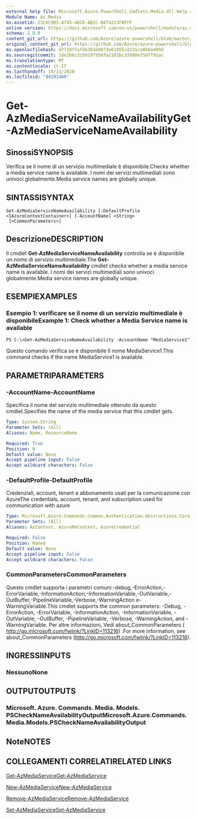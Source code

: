 ```yaml
---
external help file: Microsoft.Azure.PowerShell.Cmdlets.Media.dll-Help.xml
Module Name: Az.Media
ms.assetid: 23C6C9D3-A745-46C8-AB2C-B874223FBFFF
online version: https://docs.microsoft.com/en-us/powershell/module/az.media/get-azmediaservicenameavailability
schema: 2.0.0
content_git_url: https://github.com/Azure/azure-powershell/blob/master/src/Media/Media/help/Get-AzMediaServiceNameAvailability.md
original_content_git_url: https://github.com/Azure/azure-powershell/blob/master/src/Media/Media/help/Get-AzMediaServiceNameAvailability.md
ms.openlocfilehash: d7718ffafd6383e0873e61955cd231ca8b6a409d
ms.sourcegitcommit: 1de2b6c3c99197958fa2101bc37680e7507f91ac
ms.translationtype: MT
ms.contentlocale: it-IT
ms.lasthandoff: 10/13/2020
ms.locfileid: "94191460"
---
```

# <span data-ttu-id="f394e-101">Get-AzMediaServiceNameAvailability</span><span class="sxs-lookup"><span data-stu-id="f394e-101">Get-AzMediaServiceNameAvailability</span></span>

## <span data-ttu-id="f394e-102">Sinossi</span><span class="sxs-lookup"><span data-stu-id="f394e-102">SYNOPSIS</span></span>
<span data-ttu-id="f394e-103">Verifica se il nome di un servizio multimediale è disponibile.</span><span class="sxs-lookup"><span data-stu-id="f394e-103">Checks whether a media service name is available.</span></span>
<span data-ttu-id="f394e-104">I nomi dei servizi multimediali sono univoci globalmente.</span><span class="sxs-lookup"><span data-stu-id="f394e-104">Media service names are globally unique.</span></span>

## <span data-ttu-id="f394e-105">SINTASSI</span><span class="sxs-lookup"><span data-stu-id="f394e-105">SYNTAX</span></span>

```
Get-AzMediaServiceNameAvailability [-DefaultProfile <IAzureContextContainer>] [-AccountName] <String>
 [<CommonParameters>]
```

## <span data-ttu-id="f394e-106">Descrizione</span><span class="sxs-lookup"><span data-stu-id="f394e-106">DESCRIPTION</span></span>
<span data-ttu-id="f394e-107">Il cmdlet **Get-AzMediaServiceNameAvailability** controlla se è disponibile un nome di servizio multimediale.</span><span class="sxs-lookup"><span data-stu-id="f394e-107">The **Get-AzMediaServiceNameAvailability** cmdlet checks whether a media service name is available.</span></span>
<span data-ttu-id="f394e-108">I nomi dei servizi multimediali sono univoci globalmente.</span><span class="sxs-lookup"><span data-stu-id="f394e-108">Media service names are globally unique.</span></span>

## <span data-ttu-id="f394e-109">ESEMPI</span><span class="sxs-lookup"><span data-stu-id="f394e-109">EXAMPLES</span></span>

### <span data-ttu-id="f394e-110">Esempio 1: verificare se il nome di un servizio multimediale è disponibile</span><span class="sxs-lookup"><span data-stu-id="f394e-110">Example 1: Check whether a Media Service name is available</span></span>
```
PS C:\>Get-AzMediaServiceNameAvailability -AccountName "MediaService1"
```

<span data-ttu-id="f394e-111">Questo comando verifica se è disponibile il nome MediaService1.</span><span class="sxs-lookup"><span data-stu-id="f394e-111">This command checks if the name MediaService1 is available.</span></span>

## <span data-ttu-id="f394e-112">PARAMETRI</span><span class="sxs-lookup"><span data-stu-id="f394e-112">PARAMETERS</span></span>

### <span data-ttu-id="f394e-113">-AccountName</span><span class="sxs-lookup"><span data-stu-id="f394e-113">-AccountName</span></span>
<span data-ttu-id="f394e-114">Specifica il nome del servizio multimediale ottenuto da questo cmdlet.</span><span class="sxs-lookup"><span data-stu-id="f394e-114">Specifies the name of the media service that this cmdlet gets.</span></span>

```yaml
Type: System.String
Parameter Sets: (All)
Aliases: Name, ResourceName

Required: True
Position: 0
Default value: None
Accept pipeline input: False
Accept wildcard characters: False
```

### <span data-ttu-id="f394e-115">-DefaultProfile</span><span class="sxs-lookup"><span data-stu-id="f394e-115">-DefaultProfile</span></span>
<span data-ttu-id="f394e-116">Credenziali, account, tenant e abbonamento usati per la comunicazione con Azure</span><span class="sxs-lookup"><span data-stu-id="f394e-116">The credentials, account, tenant, and subscription used for communication with azure</span></span>

```yaml
Type: Microsoft.Azure.Commands.Common.Authentication.Abstractions.Core.IAzureContextContainer
Parameter Sets: (All)
Aliases: AzContext, AzureRmContext, AzureCredential

Required: False
Position: Named
Default value: None
Accept pipeline input: False
Accept wildcard characters: False
```

### <span data-ttu-id="f394e-117">CommonParameters</span><span class="sxs-lookup"><span data-stu-id="f394e-117">CommonParameters</span></span>
<span data-ttu-id="f394e-118">Questo cmdlet supporta i parametri comuni:-debug,-ErrorAction,-ErrorVariable,-InformationAction,-InformationVariable,-OutVariable,-OutBuffer,-PipelineVariable,-Verbose,-WarningAction e-WarningVariable.</span><span class="sxs-lookup"><span data-stu-id="f394e-118">This cmdlet supports the common parameters: -Debug, -ErrorAction, -ErrorVariable, -InformationAction, -InformationVariable, -OutVariable, -OutBuffer, -PipelineVariable, -Verbose, -WarningAction, and -WarningVariable.</span></span> <span data-ttu-id="f394e-119">Per altre informazioni, Vedi about_CommonParameters ( http://go.microsoft.com/fwlink/?LinkID=113216) .</span><span class="sxs-lookup"><span data-stu-id="f394e-119">For more information, see about_CommonParameters (http://go.microsoft.com/fwlink/?LinkID=113216).</span></span>

## <span data-ttu-id="f394e-120">INGRESSI</span><span class="sxs-lookup"><span data-stu-id="f394e-120">INPUTS</span></span>

### <span data-ttu-id="f394e-121">Nessuno</span><span class="sxs-lookup"><span data-stu-id="f394e-121">None</span></span>

## <span data-ttu-id="f394e-122">OUTPUT</span><span class="sxs-lookup"><span data-stu-id="f394e-122">OUTPUTS</span></span>

### <span data-ttu-id="f394e-123">Microsoft. Azure. Commands. Media. Models. PSCheckNameAvailabilityOutput</span><span class="sxs-lookup"><span data-stu-id="f394e-123">Microsoft.Azure.Commands.Media.Models.PSCheckNameAvailabilityOutput</span></span>

## <span data-ttu-id="f394e-124">Note</span><span class="sxs-lookup"><span data-stu-id="f394e-124">NOTES</span></span>

## <span data-ttu-id="f394e-125">COLLEGAMENTI CORRELATI</span><span class="sxs-lookup"><span data-stu-id="f394e-125">RELATED LINKS</span></span>

[<span data-ttu-id="f394e-126">Get-AzMediaService</span><span class="sxs-lookup"><span data-stu-id="f394e-126">Get-AzMediaService</span></span>](./Get-AzMediaService.md)

[<span data-ttu-id="f394e-127">New-AzMediaService</span><span class="sxs-lookup"><span data-stu-id="f394e-127">New-AzMediaService</span></span>](./New-AzMediaService.md)

[<span data-ttu-id="f394e-128">Remove-AzMediaService</span><span class="sxs-lookup"><span data-stu-id="f394e-128">Remove-AzMediaService</span></span>](./Remove-AzMediaService.md)

[<span data-ttu-id="f394e-129">Set-AzMediaService</span><span class="sxs-lookup"><span data-stu-id="f394e-129">Set-AzMediaService</span></span>](./Set-AzMediaService.md)


